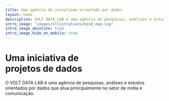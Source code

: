 ```yaml
---
title: Uma agência de jornalismo orientado por dados
layout: home
description: VOLT DATA LAB é uma agência de pesquisas, análises e estudos orientados por dados no setor de mídia e comunicação.
intro_image: "images/illustrations/mind_map.svg"
intro_image_absolute: true
intro_image_hide_on_mobile: true
---
```


# Uma iniciativa de <br>projetos de dados

O VOLT DATA LAB é uma agência de pesquisas, análises e estudos orientados por dados que atua principalmente no setor de mídia e comunicação.
